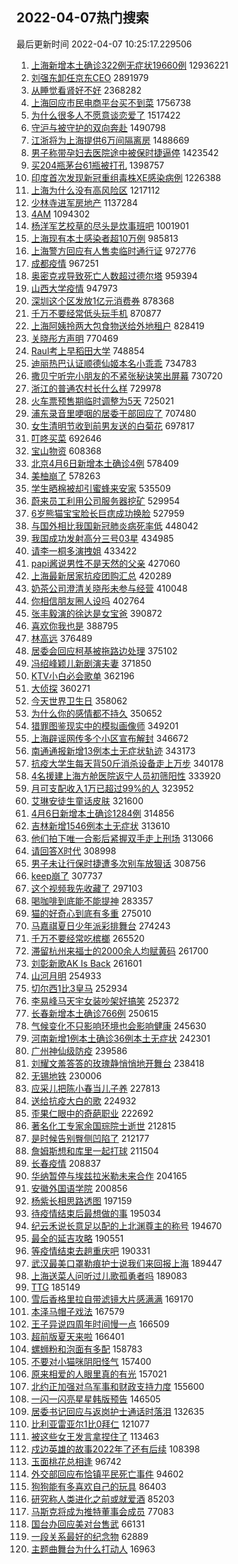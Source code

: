 ## 2022-04-07热门搜索 
最后更新时间 2022-04-07 10:25:17.229506 
1. [上海新增本土确诊322例无症状19660例](https://s.weibo.com/weibo?q=%23%E4%B8%8A%E6%B5%B7%E6%96%B0%E5%A2%9E%E6%9C%AC%E5%9C%9F%E7%A1%AE%E8%AF%8A322%E4%BE%8B%E6%97%A0%E7%97%87%E7%8A%B619660%E4%BE%8B%23&Refer=top) 12936221
1. [刘强东卸任京东CEO](https://s.weibo.com/weibo?q=%23%E5%88%98%E5%BC%BA%E4%B8%9C%E5%8D%B8%E4%BB%BB%E4%BA%AC%E4%B8%9CCEO%23&Refer=top) 2891979
1. [从睡觉看肾好不好](https://s.weibo.com/weibo?q=%23%E4%BB%8E%E7%9D%A1%E8%A7%89%E7%9C%8B%E8%82%BE%E5%A5%BD%E4%B8%8D%E5%A5%BD%23&Refer=top) 2368282
1. [上海回应市民电商平台买不到菜](https://s.weibo.com/weibo?q=%23%E4%B8%8A%E6%B5%B7%E5%9B%9E%E5%BA%94%E5%B8%82%E6%B0%91%E7%94%B5%E5%95%86%E5%B9%B3%E5%8F%B0%E4%B9%B0%E4%B8%8D%E5%88%B0%E8%8F%9C%23&Refer=top) 1756738
1. [为什么很多人不愿意谈恋爱了](https://s.weibo.com/weibo?q=%23%E4%B8%BA%E4%BB%80%E4%B9%88%E5%BE%88%E5%A4%9A%E4%BA%BA%E4%B8%8D%E6%84%BF%E6%84%8F%E8%B0%88%E6%81%8B%E7%88%B1%E4%BA%86%23&Refer=top) 1517422
1. [守沪与被守护的双向奔赴](https://s.weibo.com/weibo?q=%23%E5%AE%88%E6%B2%AA%E4%B8%8E%E8%A2%AB%E5%AE%88%E6%8A%A4%E7%9A%84%E5%8F%8C%E5%90%91%E5%A5%94%E8%B5%B4%23&Refer=top) 1490798
1. [江浙将为上海提供6万间隔离房](https://s.weibo.com/weibo?q=%23%E6%B1%9F%E6%B5%99%E5%B0%86%E4%B8%BA%E4%B8%8A%E6%B5%B7%E6%8F%90%E4%BE%9B6%E4%B8%87%E9%97%B4%E9%9A%94%E7%A6%BB%E6%88%BF%23&Refer=top) 1488669
1. [男子称带孕妇去医院途中被保时捷逼停](https://s.weibo.com/weibo?q=%23%E7%94%B7%E5%AD%90%E7%A7%B0%E5%B8%A6%E5%AD%95%E5%A6%87%E5%8E%BB%E5%8C%BB%E9%99%A2%E9%80%94%E4%B8%AD%E8%A2%AB%E4%BF%9D%E6%97%B6%E6%8D%B7%E9%80%BC%E5%81%9C%23&Refer=top) 1423542
1. [买204瓶茅台61瓶被打孔](https://s.weibo.com/weibo?q=%23%E4%B9%B0204%E7%93%B6%E8%8C%85%E5%8F%B061%E7%93%B6%E8%A2%AB%E6%89%93%E5%AD%94%23&Refer=top) 1398757
1. [印度首次发现新冠重组毒株XE感染病例](https://s.weibo.com/weibo?q=%23%E5%8D%B0%E5%BA%A6%E9%A6%96%E6%AC%A1%E5%8F%91%E7%8E%B0%E6%96%B0%E5%86%A0%E9%87%8D%E7%BB%84%E6%AF%92%E6%A0%AAXE%E6%84%9F%E6%9F%93%E7%97%85%E4%BE%8B%23&Refer=top) 1226388
1. [上海为什么没有高风险区](https://s.weibo.com/weibo?q=%23%E4%B8%8A%E6%B5%B7%E4%B8%BA%E4%BB%80%E4%B9%88%E6%B2%A1%E6%9C%89%E9%AB%98%E9%A3%8E%E9%99%A9%E5%8C%BA%23&Refer=top) 1217112
1. [少林寺进军房地产](https://s.weibo.com/weibo?q=%23%E5%B0%91%E6%9E%97%E5%AF%BA%E8%BF%9B%E5%86%9B%E6%88%BF%E5%9C%B0%E4%BA%A7%23&Refer=top) 1137284
1. [4AM](https://s.weibo.com/weibo?q=4AM&Refer=top) 1094302
1. [杨洋军艺校草的尽头是炊事班吧](https://s.weibo.com/weibo?q=%23%E6%9D%A8%E6%B4%8B%E5%86%9B%E8%89%BA%E6%A0%A1%E8%8D%89%E7%9A%84%E5%B0%BD%E5%A4%B4%E6%98%AF%E7%82%8A%E4%BA%8B%E7%8F%AD%E5%90%A7%23&Refer=top) 1001901
1. [上海现有本土感染者超10万例](https://s.weibo.com/weibo?q=%23%E4%B8%8A%E6%B5%B7%E7%8E%B0%E6%9C%89%E6%9C%AC%E5%9C%9F%E6%84%9F%E6%9F%93%E8%80%85%E8%B6%8510%E4%B8%87%E4%BE%8B%23&Refer=top) 985813
1. [上海警方回应有人售卖临时通行证](https://s.weibo.com/weibo?q=%23%E4%B8%8A%E6%B5%B7%E8%AD%A6%E6%96%B9%E5%9B%9E%E5%BA%94%E6%9C%89%E4%BA%BA%E5%94%AE%E5%8D%96%E4%B8%B4%E6%97%B6%E9%80%9A%E8%A1%8C%E8%AF%81%23&Refer=top) 972776
1. [成都疫情](https://s.weibo.com/weibo?q=%23%E6%88%90%E9%83%BD%E7%96%AB%E6%83%85%23&Refer=top) 967251
1. [奥密克戎导致死亡人数超过德尔塔](https://s.weibo.com/weibo?q=%23%E5%A5%A5%E5%AF%86%E5%85%8B%E6%88%8E%E5%AF%BC%E8%87%B4%E6%AD%BB%E4%BA%A1%E4%BA%BA%E6%95%B0%E8%B6%85%E8%BF%87%E5%BE%B7%E5%B0%94%E5%A1%94%23&Refer=top) 959394
1. [山西大学疫情](https://s.weibo.com/weibo?q=%E5%B1%B1%E8%A5%BF%E5%A4%A7%E5%AD%A6%E7%96%AB%E6%83%85&Refer=top) 947973
1. [深圳这个区发放1亿元消费券](https://s.weibo.com/weibo?q=%23%E6%B7%B1%E5%9C%B3%E8%BF%99%E4%B8%AA%E5%8C%BA%E5%8F%91%E6%94%BE1%E4%BA%BF%E5%85%83%E6%B6%88%E8%B4%B9%E5%88%B8%23&Refer=top) 878368
1. [千万不要经常低头玩手机](https://s.weibo.com/weibo?q=%23%E5%8D%83%E4%B8%87%E4%B8%8D%E8%A6%81%E7%BB%8F%E5%B8%B8%E4%BD%8E%E5%A4%B4%E7%8E%A9%E6%89%8B%E6%9C%BA%23&Refer=top) 870877
1. [上海阿姨拎两大包食物送给外地租户](https://s.weibo.com/weibo?q=%23%E4%B8%8A%E6%B5%B7%E9%98%BF%E5%A7%A8%E6%8B%8E%E4%B8%A4%E5%A4%A7%E5%8C%85%E9%A3%9F%E7%89%A9%E9%80%81%E7%BB%99%E5%A4%96%E5%9C%B0%E7%A7%9F%E6%88%B7%23&Refer=top) 828419
1. [关晓彤方声明](https://s.weibo.com/weibo?q=%23%E5%85%B3%E6%99%93%E5%BD%A4%E6%96%B9%E5%A3%B0%E6%98%8E%23&Refer=top) 770469
1. [Raul考上早稻田大学](https://s.weibo.com/weibo?q=%23Raul%E8%80%83%E4%B8%8A%E6%97%A9%E7%A8%BB%E7%94%B0%E5%A4%A7%E5%AD%A6%23&Refer=top) 748854
1. [迪丽热巴认证顺德仙姬本名小乖乖](https://s.weibo.com/weibo?q=%23%E8%BF%AA%E4%B8%BD%E7%83%AD%E5%B7%B4%E8%AE%A4%E8%AF%81%E9%A1%BA%E5%BE%B7%E4%BB%99%E5%A7%AC%E6%9C%AC%E5%90%8D%E5%B0%8F%E4%B9%96%E4%B9%96%23&Refer=top) 734783
1. [撒贝宁听完小朋友的不紧张秘诀笑出屏幕](https://s.weibo.com/weibo?q=%23%E6%92%92%E8%B4%9D%E5%AE%81%E5%90%AC%E5%AE%8C%E5%B0%8F%E6%9C%8B%E5%8F%8B%E7%9A%84%E4%B8%8D%E7%B4%A7%E5%BC%A0%E7%A7%98%E8%AF%80%E7%AC%91%E5%87%BA%E5%B1%8F%E5%B9%95%23&Refer=top) 730720
1. [浙江的普通农村长什么样](https://s.weibo.com/weibo?q=%23%E6%B5%99%E6%B1%9F%E7%9A%84%E6%99%AE%E9%80%9A%E5%86%9C%E6%9D%91%E9%95%BF%E4%BB%80%E4%B9%88%E6%A0%B7%23&Refer=top) 729978
1. [火车票预售期临时调整为5天](https://s.weibo.com/weibo?q=%23%E7%81%AB%E8%BD%A6%E7%A5%A8%E9%A2%84%E5%94%AE%E6%9C%9F%E4%B8%B4%E6%97%B6%E8%B0%83%E6%95%B4%E4%B8%BA5%E5%A4%A9%23&Refer=top) 725021
1. [浦东录音里哽咽的居委干部回应了](https://s.weibo.com/weibo?q=%23%E6%B5%A6%E4%B8%9C%E5%BD%95%E9%9F%B3%E9%87%8C%E5%93%BD%E5%92%BD%E7%9A%84%E5%B1%85%E5%A7%94%E5%B9%B2%E9%83%A8%E5%9B%9E%E5%BA%94%E4%BA%86%23&Refer=top) 707480
1. [女生清明节收到前男友送的白菊花](https://s.weibo.com/weibo?q=%23%E5%A5%B3%E7%94%9F%E6%B8%85%E6%98%8E%E8%8A%82%E6%94%B6%E5%88%B0%E5%89%8D%E7%94%B7%E5%8F%8B%E9%80%81%E7%9A%84%E7%99%BD%E8%8F%8A%E8%8A%B1%23&Refer=top) 697817
1. [叮咚买菜](https://s.weibo.com/weibo?q=%E5%8F%AE%E5%92%9A%E4%B9%B0%E8%8F%9C&Refer=top) 692646
1. [宝山物资](https://s.weibo.com/weibo?q=%E5%AE%9D%E5%B1%B1%E7%89%A9%E8%B5%84&Refer=top) 608368
1. [北京4月6日新增本土确诊4例](https://s.weibo.com/weibo?q=%23%E5%8C%97%E4%BA%AC4%E6%9C%886%E6%97%A5%E6%96%B0%E5%A2%9E%E6%9C%AC%E5%9C%9F%E7%A1%AE%E8%AF%8A4%E4%BE%8B%23&Refer=top) 578409
1. [美柚崩了](https://s.weibo.com/weibo?q=%23%E7%BE%8E%E6%9F%9A%E5%B4%A9%E4%BA%86%23&Refer=top) 578263
1. [学生晒棉被却引蜜蜂来安家](https://s.weibo.com/weibo?q=%23%E5%AD%A6%E7%94%9F%E6%99%92%E6%A3%89%E8%A2%AB%E5%8D%B4%E5%BC%95%E8%9C%9C%E8%9C%82%E6%9D%A5%E5%AE%89%E5%AE%B6%23&Refer=top) 535509
1. [蔚来员工利用公司服务器挖矿](https://s.weibo.com/weibo?q=%23%E8%94%9A%E6%9D%A5%E5%91%98%E5%B7%A5%E5%88%A9%E7%94%A8%E5%85%AC%E5%8F%B8%E6%9C%8D%E5%8A%A1%E5%99%A8%E6%8C%96%E7%9F%BF%23&Refer=top) 529954
1. [6岁熊猫宝宝脸长巨痣成功换脸](https://s.weibo.com/weibo?q=%236%E5%B2%81%E7%86%8A%E7%8C%AB%E5%AE%9D%E5%AE%9D%E8%84%B8%E9%95%BF%E5%B7%A8%E7%97%A3%E6%88%90%E5%8A%9F%E6%8D%A2%E8%84%B8%23&Refer=top) 527959
1. [与国外相比我国新冠肺炎病死率低](https://s.weibo.com/weibo?q=%23%E4%B8%8E%E5%9B%BD%E5%A4%96%E7%9B%B8%E6%AF%94%E6%88%91%E5%9B%BD%E6%96%B0%E5%86%A0%E8%82%BA%E7%82%8E%E7%97%85%E6%AD%BB%E7%8E%87%E4%BD%8E%23&Refer=top) 448042
1. [我国成功发射高分三号03星](https://s.weibo.com/weibo?q=%23%E6%88%91%E5%9B%BD%E6%88%90%E5%8A%9F%E5%8F%91%E5%B0%84%E9%AB%98%E5%88%86%E4%B8%89%E5%8F%B703%E6%98%9F%23&Refer=top) 434985
1. [请李一桐多演拽姐](https://s.weibo.com/weibo?q=%23%E8%AF%B7%E6%9D%8E%E4%B8%80%E6%A1%90%E5%A4%9A%E6%BC%94%E6%8B%BD%E5%A7%90%23&Refer=top) 433422
1. [papi酱说男性不是天然的父亲](https://s.weibo.com/weibo?q=%23papi%E9%85%B1%E8%AF%B4%E7%94%B7%E6%80%A7%E4%B8%8D%E6%98%AF%E5%A4%A9%E7%84%B6%E7%9A%84%E7%88%B6%E4%BA%B2%23&Refer=top) 427060
1. [上海最新居家抗疫团购汇总](https://s.weibo.com/weibo?q=%23%E4%B8%8A%E6%B5%B7%E6%9C%80%E6%96%B0%E5%B1%85%E5%AE%B6%E6%8A%97%E7%96%AB%E5%9B%A2%E8%B4%AD%E6%B1%87%E6%80%BB%23&Refer=top) 420289
1. [奶茶公司澄清关晓彤未参与经营](https://s.weibo.com/weibo?q=%23%E5%A5%B6%E8%8C%B6%E5%85%AC%E5%8F%B8%E6%BE%84%E6%B8%85%E5%85%B3%E6%99%93%E5%BD%A4%E6%9C%AA%E5%8F%82%E4%B8%8E%E7%BB%8F%E8%90%A5%23&Refer=top) 410048
1. [你相信朋友圈人设吗](https://s.weibo.com/weibo?q=%23%E4%BD%A0%E7%9B%B8%E4%BF%A1%E6%9C%8B%E5%8F%8B%E5%9C%88%E4%BA%BA%E8%AE%BE%E5%90%97%23&Refer=top) 402764
1. [张丰毅演的徐达是女宝爸](https://s.weibo.com/weibo?q=%23%E5%BC%A0%E4%B8%B0%E6%AF%85%E6%BC%94%E7%9A%84%E5%BE%90%E8%BE%BE%E6%98%AF%E5%A5%B3%E5%AE%9D%E7%88%B8%23&Refer=top) 390872
1. [喜欢你我也是](https://s.weibo.com/weibo?q=%E5%96%9C%E6%AC%A2%E4%BD%A0%E6%88%91%E4%B9%9F%E6%98%AF&Refer=top) 388795
1. [林高远](https://s.weibo.com/weibo?q=%E6%9E%97%E9%AB%98%E8%BF%9C&Refer=top) 376489
1. [居委会回应柯基被拖路边处理](https://s.weibo.com/weibo?q=%23%E5%B1%85%E5%A7%94%E4%BC%9A%E5%9B%9E%E5%BA%94%E6%9F%AF%E5%9F%BA%E8%A2%AB%E6%8B%96%E8%B7%AF%E8%BE%B9%E5%A4%84%E7%90%86%23&Refer=top) 375102
1. [冯绍峰颖儿新剧演夫妻](https://s.weibo.com/weibo?q=%23%E5%86%AF%E7%BB%8D%E5%B3%B0%E9%A2%96%E5%84%BF%E6%96%B0%E5%89%A7%E6%BC%94%E5%A4%AB%E5%A6%BB%23&Refer=top) 371850
1. [KTV小白必会歌单](https://s.weibo.com/weibo?q=KTV%E5%B0%8F%E7%99%BD%E5%BF%85%E4%BC%9A%E6%AD%8C%E5%8D%95&Refer=top) 362196
1. [大侦探](https://s.weibo.com/weibo?q=%E5%A4%A7%E4%BE%A6%E6%8E%A2&Refer=top) 360271
1. [今天世界卫生日](https://s.weibo.com/weibo?q=%23%E4%BB%8A%E5%A4%A9%E4%B8%96%E7%95%8C%E5%8D%AB%E7%94%9F%E6%97%A5%23&Refer=top) 358062
1. [为什么你的感情都不持久](https://s.weibo.com/weibo?q=%23%E4%B8%BA%E4%BB%80%E4%B9%88%E4%BD%A0%E7%9A%84%E6%84%9F%E6%83%85%E9%83%BD%E4%B8%8D%E6%8C%81%E4%B9%85%23&Refer=top) 350652
1. [猎罪图鉴现实中的模拟画像师](https://s.weibo.com/weibo?q=%23%E7%8C%8E%E7%BD%AA%E5%9B%BE%E9%89%B4%E7%8E%B0%E5%AE%9E%E4%B8%AD%E7%9A%84%E6%A8%A1%E6%8B%9F%E7%94%BB%E5%83%8F%E5%B8%88%23&Refer=top) 349201
1. [上海辟谣网传多个小区宣布解封](https://s.weibo.com/weibo?q=%23%E4%B8%8A%E6%B5%B7%E8%BE%9F%E8%B0%A3%E7%BD%91%E4%BC%A0%E5%A4%9A%E4%B8%AA%E5%B0%8F%E5%8C%BA%E5%AE%A3%E5%B8%83%E8%A7%A3%E5%B0%81%23&Refer=top) 346672
1. [南通通报新增13例本土无症状轨迹](https://s.weibo.com/weibo?q=%23%E5%8D%97%E9%80%9A%E9%80%9A%E6%8A%A5%E6%96%B0%E5%A2%9E13%E4%BE%8B%E6%9C%AC%E5%9C%9F%E6%97%A0%E7%97%87%E7%8A%B6%E8%BD%A8%E8%BF%B9%23&Refer=top) 343173
1. [抗疫大学生每天背50斤消杀设备走上万步](https://s.weibo.com/weibo?q=%23%E6%8A%97%E7%96%AB%E5%A4%A7%E5%AD%A6%E7%94%9F%E6%AF%8F%E5%A4%A9%E8%83%8C50%E6%96%A4%E6%B6%88%E6%9D%80%E8%AE%BE%E5%A4%87%E8%B5%B0%E4%B8%8A%E4%B8%87%E6%AD%A5%23&Refer=top) 340178
1. [4名援建上海方舱医院返宁人员初筛阳性](https://s.weibo.com/weibo?q=%234%E5%90%8D%E6%8F%B4%E5%BB%BA%E4%B8%8A%E6%B5%B7%E6%96%B9%E8%88%B1%E5%8C%BB%E9%99%A2%E8%BF%94%E5%AE%81%E4%BA%BA%E5%91%98%E5%88%9D%E7%AD%9B%E9%98%B3%E6%80%A7%23&Refer=top) 333920
1. [月可支配收入1万已超过99%的人](https://s.weibo.com/weibo?q=%23%E6%9C%88%E5%8F%AF%E6%94%AF%E9%85%8D%E6%94%B6%E5%85%A51%E4%B8%87%E5%B7%B2%E8%B6%85%E8%BF%8799%25%E7%9A%84%E4%BA%BA%23&Refer=top) 323952
1. [艾琳安徒生童话皮肤](https://s.weibo.com/weibo?q=%23%E8%89%BE%E7%90%B3%E5%AE%89%E5%BE%92%E7%94%9F%E7%AB%A5%E8%AF%9D%E7%9A%AE%E8%82%A4%23&Refer=top) 321600
1. [4月6日新增本土确诊1284例](https://s.weibo.com/weibo?q=%234%E6%9C%886%E6%97%A5%E6%96%B0%E5%A2%9E%E6%9C%AC%E5%9C%9F%E7%A1%AE%E8%AF%8A1284%E4%BE%8B%23&Refer=top) 314856
1. [吉林新增1546例本土无症状](https://s.weibo.com/weibo?q=%23%E5%90%89%E6%9E%97%E6%96%B0%E5%A2%9E1546%E4%BE%8B%E6%9C%AC%E5%9C%9F%E6%97%A0%E7%97%87%E7%8A%B6%23&Refer=top) 313610
1. [他们拍下唯一合影后紧握双手走上刑场](https://s.weibo.com/weibo?q=%23%E4%BB%96%E4%BB%AC%E6%8B%8D%E4%B8%8B%E5%94%AF%E4%B8%80%E5%90%88%E5%BD%B1%E5%90%8E%E7%B4%A7%E6%8F%A1%E5%8F%8C%E6%89%8B%E8%B5%B0%E4%B8%8A%E5%88%91%E5%9C%BA%23&Refer=top) 313066
1. [请回答X时代](https://s.weibo.com/weibo?q=%E8%AF%B7%E5%9B%9E%E7%AD%94X%E6%97%B6%E4%BB%A3&Refer=top) 308998
1. [男子未让行保时捷遭多次别车放狠话](https://s.weibo.com/weibo?q=%23%E7%94%B7%E5%AD%90%E6%9C%AA%E8%AE%A9%E8%A1%8C%E4%BF%9D%E6%97%B6%E6%8D%B7%E9%81%AD%E5%A4%9A%E6%AC%A1%E5%88%AB%E8%BD%A6%E6%94%BE%E7%8B%A0%E8%AF%9D%23&Refer=top) 308756
1. [keep崩了](https://s.weibo.com/weibo?q=%23keep%E5%B4%A9%E4%BA%86%23&Refer=top) 307737
1. [这个视频我先收藏了](https://s.weibo.com/weibo?q=%23%E8%BF%99%E4%B8%AA%E8%A7%86%E9%A2%91%E6%88%91%E5%85%88%E6%94%B6%E8%97%8F%E4%BA%86%23&Refer=top) 297103
1. [喝咖啡到底能不能提神](https://s.weibo.com/weibo?q=%23%E5%96%9D%E5%92%96%E5%95%A1%E5%88%B0%E5%BA%95%E8%83%BD%E4%B8%8D%E8%83%BD%E6%8F%90%E7%A5%9E%23&Refer=top) 283357
1. [猫的好奇心到底有多重](https://s.weibo.com/weibo?q=%23%E7%8C%AB%E7%9A%84%E5%A5%BD%E5%A5%87%E5%BF%83%E5%88%B0%E5%BA%95%E6%9C%89%E5%A4%9A%E9%87%8D%23&Refer=top) 275010
1. [马嘉祺夏日少年派彩排舞台](https://s.weibo.com/weibo?q=%23%E9%A9%AC%E5%98%89%E7%A5%BA%E5%A4%8F%E6%97%A5%E5%B0%91%E5%B9%B4%E6%B4%BE%E5%BD%A9%E6%8E%92%E8%88%9E%E5%8F%B0%23&Refer=top) 274243
1. [千万不要经常吃槟榔](https://s.weibo.com/weibo?q=%23%E5%8D%83%E4%B8%87%E4%B8%8D%E8%A6%81%E7%BB%8F%E5%B8%B8%E5%90%83%E6%A7%9F%E6%A6%94%23&Refer=top) 265520
1. [滞留杭州来福士的2000余人均赋黄码](https://s.weibo.com/weibo?q=%23%E6%BB%9E%E7%95%99%E6%9D%AD%E5%B7%9E%E6%9D%A5%E7%A6%8F%E5%A3%AB%E7%9A%842000%E4%BD%99%E4%BA%BA%E5%9D%87%E8%B5%8B%E9%BB%84%E7%A0%81%23&Refer=top) 261700
1. [刘彰新歌AK Is Back](https://s.weibo.com/weibo?q=%E5%88%98%E5%BD%B0%E6%96%B0%E6%AD%8CAK%20Is%20Back&Refer=top) 261601
1. [山河月明](https://s.weibo.com/weibo?q=%23%E5%B1%B1%E6%B2%B3%E6%9C%88%E6%98%8E%23&Refer=top) 254933
1. [切尔西1比3皇马](https://s.weibo.com/weibo?q=%23%E5%88%87%E5%B0%94%E8%A5%BF1%E6%AF%943%E7%9A%87%E9%A9%AC%23&Refer=top) 252934
1. [李易峰马天宇女装吵架好搞笑](https://s.weibo.com/weibo?q=%23%E6%9D%8E%E6%98%93%E5%B3%B0%E9%A9%AC%E5%A4%A9%E5%AE%87%E5%A5%B3%E8%A3%85%E5%90%B5%E6%9E%B6%E5%A5%BD%E6%90%9E%E7%AC%91%23&Refer=top) 252372
1. [长春新增本土确诊766例](https://s.weibo.com/weibo?q=%23%E9%95%BF%E6%98%A5%E6%96%B0%E5%A2%9E%E6%9C%AC%E5%9C%9F%E7%A1%AE%E8%AF%8A766%E4%BE%8B%23&Refer=top) 250615
1. [气候变化不只影响环境也会影响健康](https://s.weibo.com/weibo?q=%23%E6%B0%94%E5%80%99%E5%8F%98%E5%8C%96%E4%B8%8D%E5%8F%AA%E5%BD%B1%E5%93%8D%E7%8E%AF%E5%A2%83%E4%B9%9F%E4%BC%9A%E5%BD%B1%E5%93%8D%E5%81%A5%E5%BA%B7%23&Refer=top) 245630
1. [河南新增1例本土确诊36例本土无症状](https://s.weibo.com/weibo?q=%23%E6%B2%B3%E5%8D%97%E6%96%B0%E5%A2%9E1%E4%BE%8B%E6%9C%AC%E5%9C%9F%E7%A1%AE%E8%AF%8A36%E4%BE%8B%E6%9C%AC%E5%9C%9F%E6%97%A0%E7%97%87%E7%8A%B6%23&Refer=top) 242301
1. [广州神仙级防疫](https://s.weibo.com/weibo?q=%23%E5%B9%BF%E5%B7%9E%E7%A5%9E%E4%BB%99%E7%BA%A7%E9%98%B2%E7%96%AB%23&Refer=top) 239586
1. [刘耀文羞答答的玫瑰静悄悄地开舞台](https://s.weibo.com/weibo?q=%23%E5%88%98%E8%80%80%E6%96%87%E7%BE%9E%E7%AD%94%E7%AD%94%E7%9A%84%E7%8E%AB%E7%91%B0%E9%9D%99%E6%82%84%E6%82%84%E5%9C%B0%E5%BC%80%E8%88%9E%E5%8F%B0%23&Refer=top) 238418
1. [无锡地铁](https://s.weibo.com/weibo?q=%E6%97%A0%E9%94%A1%E5%9C%B0%E9%93%81&Refer=top) 230006
1. [应采儿把陈小春当儿子养](https://s.weibo.com/weibo?q=%23%E5%BA%94%E9%87%87%E5%84%BF%E6%8A%8A%E9%99%88%E5%B0%8F%E6%98%A5%E5%BD%93%E5%84%BF%E5%AD%90%E5%85%BB%23&Refer=top) 227813
1. [送给抗疫大白的歌](https://s.weibo.com/weibo?q=%23%E9%80%81%E7%BB%99%E6%8A%97%E7%96%AB%E5%A4%A7%E7%99%BD%E7%9A%84%E6%AD%8C%23&Refer=top) 224932
1. [歪果仁眼中的奇葩职业](https://s.weibo.com/weibo?q=%E6%AD%AA%E6%9E%9C%E4%BB%81%E7%9C%BC%E4%B8%AD%E7%9A%84%E5%A5%87%E8%91%A9%E8%81%8C%E4%B8%9A&Refer=top) 222692
1. [著名化工专家余国琮院士逝世](https://s.weibo.com/weibo?q=%23%E8%91%97%E5%90%8D%E5%8C%96%E5%B7%A5%E4%B8%93%E5%AE%B6%E4%BD%99%E5%9B%BD%E7%90%AE%E9%99%A2%E5%A3%AB%E9%80%9D%E4%B8%96%23&Refer=top) 212815
1. [是时候告别臀侧凹陷了](https://s.weibo.com/weibo?q=%23%E6%98%AF%E6%97%B6%E5%80%99%E5%91%8A%E5%88%AB%E8%87%80%E4%BE%A7%E5%87%B9%E9%99%B7%E4%BA%86%23&Refer=top) 212177
1. [詹姆斯想和库里一起打球](https://s.weibo.com/weibo?q=%23%E8%A9%B9%E5%A7%86%E6%96%AF%E6%83%B3%E5%92%8C%E5%BA%93%E9%87%8C%E4%B8%80%E8%B5%B7%E6%89%93%E7%90%83%23&Refer=top) 211504
1. [长春疫情](https://s.weibo.com/weibo?q=%23%E9%95%BF%E6%98%A5%E7%96%AB%E6%83%85%23&Refer=top) 208837
1. [华纳暂停与埃兹拉米勒未来合作](https://s.weibo.com/weibo?q=%23%E5%8D%8E%E7%BA%B3%E6%9A%82%E5%81%9C%E4%B8%8E%E5%9F%83%E5%85%B9%E6%8B%89%E7%B1%B3%E5%8B%92%E6%9C%AA%E6%9D%A5%E5%90%88%E4%BD%9C%23&Refer=top) 204165
1. [安徽外国语学院](https://s.weibo.com/weibo?q=%E5%AE%89%E5%BE%BD%E5%A4%96%E5%9B%BD%E8%AF%AD%E5%AD%A6%E9%99%A2&Refer=top) 200856
1. [杨紫长相思路透图](https://s.weibo.com/weibo?q=%23%E6%9D%A8%E7%B4%AB%E9%95%BF%E7%9B%B8%E6%80%9D%E8%B7%AF%E9%80%8F%E5%9B%BE%23&Refer=top) 197159
1. [待疫情结束后最想做的事](https://s.weibo.com/weibo?q=%23%E5%BE%85%E7%96%AB%E6%83%85%E7%BB%93%E6%9D%9F%E5%90%8E%E6%9C%80%E6%83%B3%E5%81%9A%E7%9A%84%E4%BA%8B%23&Refer=top) 195034
1. [纪云禾说长意足以配的上北渊尊主的称号](https://s.weibo.com/weibo?q=%23%E7%BA%AA%E4%BA%91%E7%A6%BE%E8%AF%B4%E9%95%BF%E6%84%8F%E8%B6%B3%E4%BB%A5%E9%85%8D%E7%9A%84%E4%B8%8A%E5%8C%97%E6%B8%8A%E5%B0%8A%E4%B8%BB%E7%9A%84%E7%A7%B0%E5%8F%B7%23&Refer=top) 194670
1. [最全的延吉攻略](https://s.weibo.com/weibo?q=%23%E6%9C%80%E5%85%A8%E7%9A%84%E5%BB%B6%E5%90%89%E6%94%BB%E7%95%A5%23&Refer=top) 190551
1. [等疫情结束去趟重庆吧](https://s.weibo.com/weibo?q=%23%E7%AD%89%E7%96%AB%E6%83%85%E7%BB%93%E6%9D%9F%E5%8E%BB%E8%B6%9F%E9%87%8D%E5%BA%86%E5%90%A7%23&Refer=top) 190331
1. [武汉最美口罩勒痕护士说我们来回报上海](https://s.weibo.com/weibo?q=%23%E6%AD%A6%E6%B1%89%E6%9C%80%E7%BE%8E%E5%8F%A3%E7%BD%A9%E5%8B%92%E7%97%95%E6%8A%A4%E5%A3%AB%E8%AF%B4%E6%88%91%E4%BB%AC%E6%9D%A5%E5%9B%9E%E6%8A%A5%E4%B8%8A%E6%B5%B7%23&Refer=top) 189447
1. [上海送菜人问听过儿歌孤勇者吗](https://s.weibo.com/weibo?q=%23%E4%B8%8A%E6%B5%B7%E9%80%81%E8%8F%9C%E4%BA%BA%E9%97%AE%E5%90%AC%E8%BF%87%E5%84%BF%E6%AD%8C%E5%AD%A4%E5%8B%87%E8%80%85%E5%90%97%23&Refer=top) 189083
1. [TTG](https://s.weibo.com/weibo?q=TTG&Refer=top) 185149
1. [雪后香格里拉自带滤镜大片感满满](https://s.weibo.com/weibo?q=%23%E9%9B%AA%E5%90%8E%E9%A6%99%E6%A0%BC%E9%87%8C%E6%8B%89%E8%87%AA%E5%B8%A6%E6%BB%A4%E9%95%9C%E5%A4%A7%E7%89%87%E6%84%9F%E6%BB%A1%E6%BB%A1%23&Refer=top) 169170
1. [本泽马帽子戏法](https://s.weibo.com/weibo?q=%23%E6%9C%AC%E6%B3%BD%E9%A9%AC%E5%B8%BD%E5%AD%90%E6%88%8F%E6%B3%95%23&Refer=top) 167579
1. [王子异说四周年时间慢一点](https://s.weibo.com/weibo?q=%23%E7%8E%8B%E5%AD%90%E5%BC%82%E8%AF%B4%E5%9B%9B%E5%91%A8%E5%B9%B4%E6%97%B6%E9%97%B4%E6%85%A2%E4%B8%80%E7%82%B9%23&Refer=top) 166509
1. [超前版夏天来啦](https://s.weibo.com/weibo?q=%23%E8%B6%85%E5%89%8D%E7%89%88%E5%A4%8F%E5%A4%A9%E6%9D%A5%E5%95%A6%23&Refer=top) 166401
1. [螺蛳粉和泡面有多配](https://s.weibo.com/weibo?q=%23%E8%9E%BA%E8%9B%B3%E7%B2%89%E5%92%8C%E6%B3%A1%E9%9D%A2%E6%9C%89%E5%A4%9A%E9%85%8D%23&Refer=top) 158783
1. [不要对小猫咪阴阳怪气](https://s.weibo.com/weibo?q=%23%E4%B8%8D%E8%A6%81%E5%AF%B9%E5%B0%8F%E7%8C%AB%E5%92%AA%E9%98%B4%E9%98%B3%E6%80%AA%E6%B0%94%23&Refer=top) 157400
1. [原来相爱的人眼里真的有光](https://s.weibo.com/weibo?q=%23%E5%8E%9F%E6%9D%A5%E7%9B%B8%E7%88%B1%E7%9A%84%E4%BA%BA%E7%9C%BC%E9%87%8C%E7%9C%9F%E7%9A%84%E6%9C%89%E5%85%89%23&Refer=top) 157021
1. [北约正加强对乌军事和财政支持力度](https://s.weibo.com/weibo?q=%23%E5%8C%97%E7%BA%A6%E6%AD%A3%E5%8A%A0%E5%BC%BA%E5%AF%B9%E4%B9%8C%E5%86%9B%E4%BA%8B%E5%92%8C%E8%B4%A2%E6%94%BF%E6%94%AF%E6%8C%81%E5%8A%9B%E5%BA%A6%23&Refer=top) 155600
1. [一闪一闪亮星星韩版预告](https://s.weibo.com/weibo?q=%23%E4%B8%80%E9%97%AA%E4%B8%80%E9%97%AA%E4%BA%AE%E6%98%9F%E6%98%9F%E9%9F%A9%E7%89%88%E9%A2%84%E5%91%8A%23&Refer=top) 146505
1. [居委书记回应与返岗护士通话时落泪](https://s.weibo.com/weibo?q=%23%E5%B1%85%E5%A7%94%E4%B9%A6%E8%AE%B0%E5%9B%9E%E5%BA%94%E4%B8%8E%E8%BF%94%E5%B2%97%E6%8A%A4%E5%A3%AB%E9%80%9A%E8%AF%9D%E6%97%B6%E8%90%BD%E6%B3%AA%23&Refer=top) 132635
1. [比利亚雷亚尔1比0拜仁](https://s.weibo.com/weibo?q=%23%E6%AF%94%E5%88%A9%E4%BA%9A%E9%9B%B7%E4%BA%9A%E5%B0%941%E6%AF%940%E6%8B%9C%E4%BB%81%23&Refer=top) 121077
1. [被这些女王发言拿捏住了](https://s.weibo.com/weibo?q=%23%E8%A2%AB%E8%BF%99%E4%BA%9B%E5%A5%B3%E7%8E%8B%E5%8F%91%E8%A8%80%E6%8B%BF%E6%8D%8F%E4%BD%8F%E4%BA%86%23&Refer=top) 113463
1. [戍边英雄的故事2022年了还有后续](https://s.weibo.com/weibo?q=%23%E6%88%8D%E8%BE%B9%E8%8B%B1%E9%9B%84%E7%9A%84%E6%95%85%E4%BA%8B2022%E5%B9%B4%E4%BA%86%E8%BF%98%E6%9C%89%E5%90%8E%E7%BB%AD%23&Refer=top) 108398
1. [玉面桃花总相逢](https://s.weibo.com/weibo?q=%E7%8E%89%E9%9D%A2%E6%A1%83%E8%8A%B1%E6%80%BB%E7%9B%B8%E9%80%A2&Refer=top) 96742
1. [外交部回应布恰镇平民死亡事件](https://s.weibo.com/weibo?q=%23%E5%A4%96%E4%BA%A4%E9%83%A8%E5%9B%9E%E5%BA%94%E5%B8%83%E6%81%B0%E9%95%87%E5%B9%B3%E6%B0%91%E6%AD%BB%E4%BA%A1%E4%BA%8B%E4%BB%B6%23&Refer=top) 94602
1. [狗狗能有多喜欢自己的玩具](https://s.weibo.com/weibo?q=%23%E7%8B%97%E7%8B%97%E8%83%BD%E6%9C%89%E5%A4%9A%E5%96%9C%E6%AC%A2%E8%87%AA%E5%B7%B1%E7%9A%84%E7%8E%A9%E5%85%B7%23&Refer=top) 86403
1. [研究称人类进化之前或就爱酒](https://s.weibo.com/weibo?q=%23%E7%A0%94%E7%A9%B6%E7%A7%B0%E4%BA%BA%E7%B1%BB%E8%BF%9B%E5%8C%96%E4%B9%8B%E5%89%8D%E6%88%96%E5%B0%B1%E7%88%B1%E9%85%92%23&Refer=top) 85203
1. [马斯克将成为推特董事会成员](https://s.weibo.com/weibo?q=%23%E9%A9%AC%E6%96%AF%E5%85%8B%E5%B0%86%E6%88%90%E4%B8%BA%E6%8E%A8%E7%89%B9%E8%91%A3%E4%BA%8B%E4%BC%9A%E6%88%90%E5%91%98%23&Refer=top) 77083
1. [国台办回应美对台售武](https://s.weibo.com/weibo?q=%23%E5%9B%BD%E5%8F%B0%E5%8A%9E%E5%9B%9E%E5%BA%94%E7%BE%8E%E5%AF%B9%E5%8F%B0%E5%94%AE%E6%AD%A6%23&Refer=top) 66131
1. [一段关系最好的纪念物](https://s.weibo.com/weibo?q=%23%E4%B8%80%E6%AE%B5%E5%85%B3%E7%B3%BB%E6%9C%80%E5%A5%BD%E7%9A%84%E7%BA%AA%E5%BF%B5%E7%89%A9%23&Refer=top) 62889
1. [主题曲舞台为什么打动人](https://s.weibo.com/weibo?q=%23%E4%B8%BB%E9%A2%98%E6%9B%B2%E8%88%9E%E5%8F%B0%E4%B8%BA%E4%BB%80%E4%B9%88%E6%89%93%E5%8A%A8%E4%BA%BA%23&Refer=top) 16963
